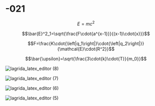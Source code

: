 # -021
$$E=mc^2$$

$$\bar{E}^2_1=\sqrt{\frac{F\cdot{a^{x-1}}}{(x-1)\cdot{x}}}$$

$$F=\frac{K\cdot{\left|q_1\right|}\cdot{\left|q_2\right|}}{\mathcal{E}\cdot{R^2}}$$

$$\bar{\upsilon}=\sqrt{\frac{3\cdot{k}\cdot{T}}{m_0}}$$

![lagrida_latex_editor (8)](https://user-images.githubusercontent.com/114472646/200515643-ba903a07-0d58-4731-9913-42763c5438aa.png)

![lagrida_latex_editor (7)](https://user-images.githubusercontent.com/114472646/200515796-4a5b13db-ee76-417c-97d8-04632fe87465.png)

![lagrida_latex_editor (6)](https://user-images.githubusercontent.com/114472646/200515841-4663f27c-15dc-4241-9fcf-fa5e73c062fc.png)

![lagrida_latex_editor (5)](https://user-images.githubusercontent.com/114472646/200515869-4ee37063-9664-45db-a899-bff143f9a021.png)
